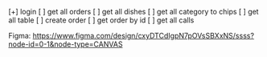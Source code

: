 [+] login
[ ] get all orders 
[ ] get all dishes
[ ] get all category to chips 
[ ] get all table 
[ ] create order
[ ] get order by id 
[ ] get all calls 




Figma: https://www.figma.com/design/cxyDTCdIgpN7pOVsSBXxNS/ssss?node-id=0-1&node-type=CANVAS


